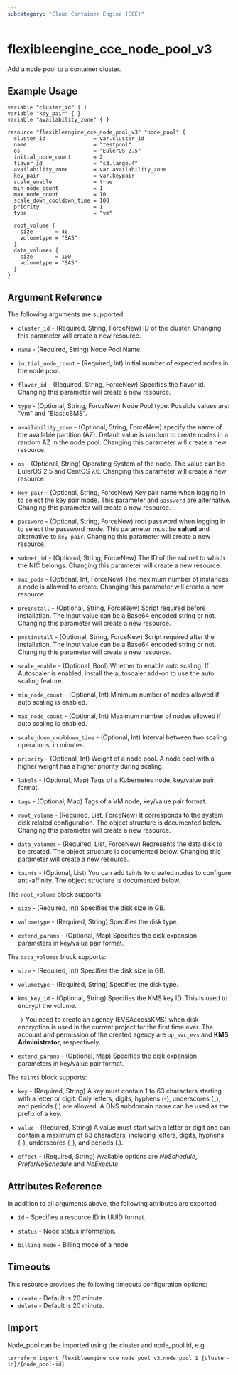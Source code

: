 ```yaml
---
subcategory: "Cloud Container Engine (CCE)"
---
```


# flexibleengine_cce_node_pool_v3

Add a node pool to a container cluster.

## Example Usage

```hcl
variable "cluster_id" { }
variable "key_pair" { }
variable "availability_zone" { }

resource "flexibleengine_cce_node_pool_v3" "node_pool" {
  cluster_id               = var.cluster_id
  name                     = "testpool"
  os                       = "EulerOS 2.5"
  initial_node_count       = 2
  flavor_id                = "s3.large.4"
  availability_zone        = var.availability_zone
  key_pair                 = var.keypair
  scale_enable             = true
  min_node_count           = 1
  max_node_count           = 10
  scale_down_cooldown_time = 100
  priority                 = 1
  type                     = "vm"

  root_volume {
    size       = 40
    volumetype = "SAS"
  }
  data_volumes {
    size       = 100
    volumetype = "SAS"
  }
}
```

## Argument Reference

The following arguments are supported:

* `cluster_id` - (Required, String, ForceNew) ID of the cluster. Changing this parameter will create a new resource.

* `name` - (Required, String) Node Pool Name.

* `initial_node_count` - (Required, Int) Initial number of expected nodes in the node pool.

* `flavor_id` - (Required, String, ForceNew) Specifies the flavor id. Changing this parameter will create a new resource.

* `type` - (Optional, String, ForceNew) Node Pool type. Possible values are: "vm" and "ElasticBMS".

* `availability_zone` - (Optional, String, ForceNew) specify the name of the available partition (AZ).
    Default value is random to create nodes in a random AZ in the node pool.
    Changing this parameter will create a new resource.

* `os` - (Optional, String) Operating System of the node. The value can be EulerOS 2.5 and CentOS 7.6.
    Changing this parameter will create a new resource.

* `key_pair` - (Optional, String, ForceNew) Key pair name when logging in to select the key pair mode.
    This parameter and `password` are alternative. Changing this parameter will create a new resource.

* `password` - (Optional, String, ForceNew) root password when logging in to select the password mode.
    This parameter must be **salted** and alternative to `key_pair`. Changing this parameter will create a new resource.

* `subnet_id` - (Optional, String, ForceNew) The ID of the subnet to which the NIC belongs.
    Changing this parameter will create a new resource.

* `max_pods` - (Optional, Int, ForceNew) The maximum number of instances a node is allowed to create.
    Changing this parameter will create a new resource.

* `preinstall` - (Optional, String, ForceNew) Script required before installation. The input value can be
    a Base64 encoded string or not. Changing this parameter will create a new resource.

* `postinstall` - (Optional, String, ForceNew) Script required after the installation. The input value can be
    a Base64 encoded string or not. Changing this parameter will create a new resource.

* `scale_enable` - (Optional, Bool) Whether to enable auto scaling. If Autoscaler is enabled, install the autoscaler
    add-on to use the auto scaling feature.

* `min_node_count` - (Optional, Int) Minimum number of nodes allowed if auto scaling is enabled.

* `max_node_count` - (Optional, Int) Maximum number of nodes allowed if auto scaling is enabled.

* `scale_down_cooldown_time` - (Optional, Int) Interval between two scaling operations, in minutes.

* `priority` - (Optional, Int) Weight of a node pool. A node pool with a higher weight has a higher priority during scaling.

* `labels` - (Optional, Map) Tags of a Kubernetes node, key/value pair format.

* `tags` - (Optional, Map) Tags of a VM node, key/value pair format.

* `root_volume` - (Required, List, ForceNew) It corresponds to the system disk related configuration.
    The object structure is documented below. Changing this parameter will create a new resource.

* `data_volumes` - (Required, List, ForceNew) Represents the data disk to be created.
    The object structure is documented below. Changing this parameter will create a new resource.

* `taints` - (Optional, List) You can add taints to created nodes to configure anti-affinity.
    The object structure is documented below.

The `root_volume` block supports:

* `size` - (Required, Int) Specifies the disk size in GB.

* `volumetype` - (Required, String) Specifies the disk type.

* `extend_params` - (Optional, Map) Specifies the disk expansion parameters in key/value pair format.

The `data_volumes` block supports:

* `size` - (Required, Int) Specifies the disk size in GB.

* `volumetype` - (Required, String) Specifies the disk type.

* `kms_key_id` - (Optional, String) Specifies the KMS key ID. This is used to encrypt the volume.

  -> You need to create an agency (EVSAccessKMS) when disk encryption is used in the current project for the first time ever.
  The account and permission of the created agency are `op_svc_evs` and **KMS Administrator**, respectively.

* `extend_params` - (Optional, Map) Specifies the disk expansion parameters in key/value pair format.

The `taints` block supports:

* `key` - (Required, String) A key must contain 1 to 63 characters starting with a letter or digit.
  Only letters, digits, hyphens (-), underscores (_), and periods (.) are allowed.
  A DNS subdomain name can be used as the prefix of a key.

* `value` - (Required, String) A value must start with a letter or digit and can contain a maximum of 63 characters,
  including letters, digits, hyphens (-), underscores (_), and periods (.).

* `effect` - (Required, String) Available options are *NoSchedule*, *PreferNoSchedule* and *NoExecute*.

## Attributes Reference

In addition to all arguments above, the following attributes are exported:

* `id` - Specifies a resource ID in UUID format.

* `status` -  Node status information.

* `billing_mode` -  Billing mode of a node.

## Timeouts

This resource provides the following timeouts configuration options:

* `create` - Default is 20 minute.
* `delete` - Default is 20 minute.

## Import

Node_pool can be imported using the cluster and node_pool id, e.g.

```
terraform import flexibleengine_cce_node_pool_v3.node_pool_1 {cluster-id}/{node_pool-id}
```
